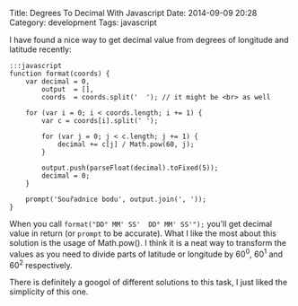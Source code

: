 Title: Degrees To Decimal With Javascript
Date: 2014-09-09 20:28
Category: development
Tags: javascript

I have found a nice way to get decimal value from degrees of longitude and latitude recently:

	:::javascript
	function format(coords) {
	    var decimal = 0,
	        output  = [],
	        coords  = coords.split('  '); // it might be <br> as well

	    for (var i = 0; i < coords.length; i += 1) {
	        var c = coords[i].split(' ');

	        for (var j = 0; j < c.length; j += 1) {
	            decimal += c[j] / Math.pow(60, j);
	        }

	        output.push(parseFloat(decimal).toFixed(5));
	        decimal = 0;
	    }

	    prompt('Souřadnice bodu', output.join(', '));
	}

When you call `format("DD° MM' SS'  DD° MM' SS'");` you'll get decimal value in return (or `prompt` to be accurate). What I like the most about this solution is the usage of Math.pow(). I think it is a neat way to transform the values as you need to divide parts of latitude or longitude by 60<sup>0</sup>, 60<sup>1</sup> and 60<sup>2</sup> respectively.

There is definitely a googol of different solutions to this task, I just liked the simplicity of this one.
